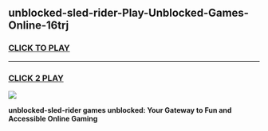 
## unblocked-sled-rider-Play-Unblocked-Games-Online-16trj
<h3>
<a href="https://premium76.site?title=unblocked-sled-rider&ref=25A">CLICK TO PLAY</a></h3>
<hr>

<h3>
<a href="https://premium76.site?title=unblocked-sled-rider&ref=25A">CLICK 2 PLAY</a>
  
</h3>

<a href="https://premium76.site?title=unblocked-sled-rider&ref=25A"><img src="https://clearcache.store/games.png"></a>


**unblocked-sled-rider games unblocked: Your Gateway to Fun and Accessible Online Gaming**
